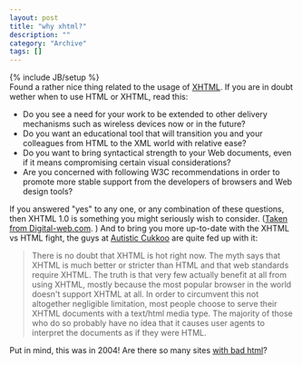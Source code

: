 ```yaml
--- 
layout: post 
title: "why xhtml?"
description: ""
category: "Archive"
tags: []
---
```

{% include JB/setup %}  
Found a rather nice thing related to the usage of <a href="http://en.wikipedia.org/wiki/Xhtml">XHTML</a>. If you are in doubt wether when to use HTML or XHTML, read this:

* Do you see a need for your work to be extended to other delivery mechanisms such as wireless devices now or in the future?
* Do you want an educational tool that will transition you and your colleagues from HTML to the XML world with relative ease?
* Do you want to bring syntactical strength to your Web documents, even if it means compromising certain visual considerations?
* Are you concerned with following W3C recommendations in order to promote more stable support from the developers of browsers and Web design tools?

If you answered "yes" to any one, or any combination of these questions, then XHTML 1.0 is something you might seriously wish to consider. (<a href="http://www.digital-web.com/articles/an_xhtml_roadmap_for_designers/">Taken from Digital-web.com</a>. )
And to bring you more up-to-date with the XHTML vs HTML fight, the guys at <a href="http://www.autisticcuckoo.net/archive.php?id=2004/10/25/pretend-xhtml">Autistic Cukkoo</a> are quite fed up with it: 

> There is no doubt that XHTML is hot right now. The myth says that XHTML is much better or stricter than HTML and that web standards require XHTML. The truth is that very few actually benefit at all from using XHTML, mostly because the most popular browser in the world doesn't support XHTML at all. In order to circumvent this not altogether negligible limitation, most people choose to serve their XHTML documents with a text/html media type. The majority of those who do so probably have no idea that it causes user agents to interpret the documents as if they were HTML.


Put in mind, this was in 2004!
Are there so many sites <a href="http://www.w3schools.com/xhtml/xhtml_why.asp">with bad html</a>?
